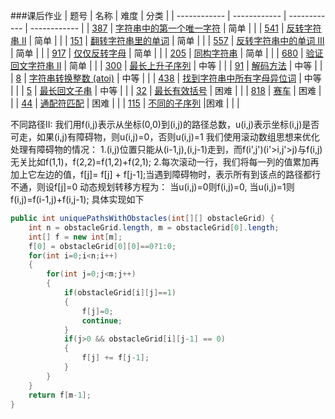 ###课后作业
| 题号  | 名称  | 难度  | 分类  |
| ------------ | ------------ | ------------ | ------------ |
| [387](https://leetcode-cn.com/problems/first-unique-character-in-a-string/)  | [字符串中的第一个唯一字符](https://github.com/lswzzz/algorithm012/blob/master/Week_09/first-unique-character-in-a-string.java)  | 简单  |   |
| [541](https://leetcode-cn.com/problems/reverse-string-ii/)  | [反转字符串 II](https://github.com/lswzzz/algorithm012/blob/master/Week_09/reverse-string-ii.java)  | 简单  |   |
| [151](https://leetcode-cn.com/problems/reverse-words-in-a-string/)  | [翻转字符串里的单词](https://github.com/lswzzz/algorithm012/blob/master/Week_09/reverse-words-in-a-string.java)  | 简单  |   |
| [557](https://leetcode-cn.com/problems/reverse-words-in-a-string-iii/)  | [反转字符串中的单词 III](https://github.com/lswzzz/algorithm012/blob/master/Week_09/reverse-words-in-a-string-iii.java)  | 简单  |   |
| [917](https://leetcode-cn.com/problems/reverse-only-letters/)  | [仅仅反转字母](https://github.com/lswzzz/algorithm012/blob/master/Week_09/reverse-only-letters.java)  | 简单  |   |
| [205](https://leetcode-cn.com/problems/isomorphic-strings/)  | [同构字符串](https://github.com/lswzzz/algorithm012/blob/master/Week_09/isomorphic-strings.java)  | 简单  |   |
| [680](https://leetcode-cn.com/problems/valid-palindrome-ii/)  | [验证回文字符串 Ⅱ](https://github.com/lswzzz/algorithm012/blob/master/Week_09/valid-palindrome-ii.java)  | 简单  |   |
| [300](https://leetcode-cn.com/problems/longest-increasing-subsequence/)  | [最长上升子序列](https://github.com/lswzzz/algorithm012/blob/master/Week_09/longest-increasing-subsequence.java)  | 中等  |   |
| [91](https://leetcode-cn.com/problems/decode-ways/)  | [解码方法](https://github.com/lswzzz/algorithm012/blob/master/Week_09/decode-ways.java)  | 中等   |   |
| [8](https://leetcode-cn.com/problems/string-to-integer-atoi/)  | [字符串转换整数 (atoi)](https://github.com/lswzzz/algorithm012/blob/master/Week_09/string-to-integer-atoi.java)  | 中等   |   |
| [438](https://leetcode-cn.com/problems/find-all-anagrams-in-a-string/)  | [找到字符串中所有字母异位词](https://github.com/lswzzz/algorithm012/blob/master/Week_09/find-all-anagrams-in-a-string.java)  | 中等   |   |
| [5](https://leetcode-cn.com/problems/longest-palindromic-substring/)  | [最长回文子串](https://github.com/lswzzz/algorithm012/blob/master/Week_09/longest-palindromic-substring.java)  | 中等   |   |
| [32](https://leetcode-cn.com/problems/longest-valid-parentheses/)  | [最长有效括号](https://github.com/lswzzz/algorithm012/blob/master/Week_09/longest-valid-parentheses.java)  | 困难   |   |
| [818](https://leetcode-cn.com/problems/race-car/)  | [赛车](https://github.com/lswzzz/algorithm012/blob/master/Week_09/race-car.java)  | 困难   |   |
| [44](https://leetcode-cn.com/problems/wildcard-matching/)  | [通配符匹配](https://github.com/lswzzz/algorithm012/blob/master/Week_09/wildcard-matching.java)  | 困难   |   |
| [115](https://leetcode-cn.com/problems/distinct-subsequences/)  | [不同的子序列](https://github.com/lswzzz/algorithm012/blob/master/Week_09/distinct-subsequences.java)  |困难   |   |   |

不同路径II:
我们用f(i,j)表示从坐标(0,0)到(i,j)的路径总数，u(i,j)表示坐标(i,j)是否可走，如果(i,j)有障碍物，则u(i,j)=0，否则u(i,j)=1
我们使用滚动数组思想来优化处理有障碍物的情况：
1.(i,j)位置只能从(i-1,j),(i,j-1)走到，而f(i',j')(i'>i,j'>j)与f(i,j)无关比如f(1,1)，f(2,2)=f(1,2)+f(2,1);
2.每次滚动一行，我们将每一列的值累加再加上它左边的值，f[j]= f[j] + f[j-1];当遇到障碍物时，表示所有到该点的路径都行不通，则设f[j]=0
动态规划转移方程为：
当u(i,j)=0则f(i,j)=0,
当u(i,j)=1则f(i,j)=f(i-1,j)+f(i,j-1);
具体实现如下
```java
public int uniquePathsWithObstacles(int[][] obstacleGrid) {
    int n = obstacleGrid.length, m = obstacleGrid[0].length;
    int[] f = new int[m];
    f[0] = obstacleGrid[0][0]==0?1:0;
    for(int i=0;i<n;i++)
    {
        for(int j=0;j<m;j++)
        {
            if(obstacleGrid[i][j]==1)
            {
                f[j]=0;
                continue;
            }
            if(j>0 && obstacleGrid[i][j-1] == 0)
            {
                f[j] += f[j-1];
            }
        }
    }
    return f[m-1];
}
```